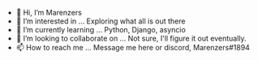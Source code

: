 - 👋 Hi, I’m Marenzers
- 👀 I’m interested in ...
  Exploring what all is out there
- 🌱 I’m currently learning ...
  Python, Django, asyncio
- 💞️ I’m looking to collaborate on ...
  Not sure, I'll figure it out eventually.
- 📫 How to reach me ...
  Message me here or discord, Marenzers#1894

<!---
CinnamonSwirly/CinnamonSwirly is a ✨ special ✨ repository because its `README.md` (this file) appears on your GitHub profile.
You can click the Preview link to take a look at your changes.
--->
